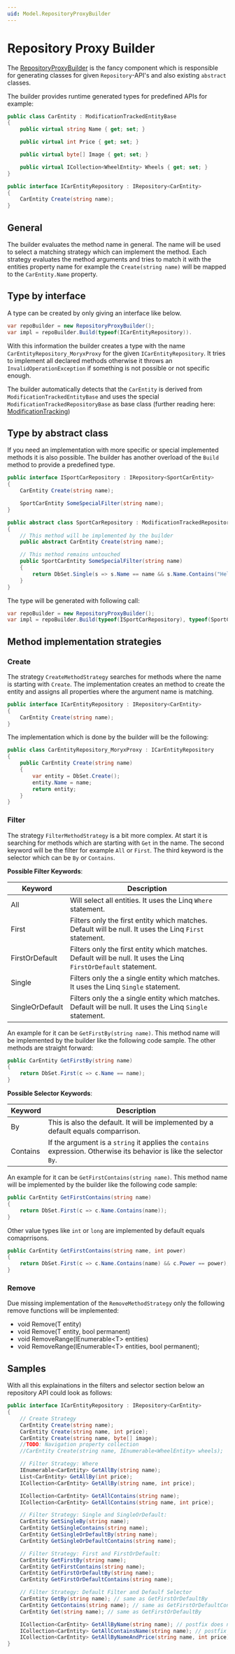 ```yaml
---
uid: Model.RepositoryProxyBuilder
---
```

# Repository Proxy Builder

The [RepositoryProxyBuilder](xref:Moryx.Model.RepositoryProxyBuilder) is the fancy component which is responsible for generating classes for given `Repository`-API's and also existing `abstract` classes.

The builder provides runtime generated types for predefined APIs for example:

````cs
public class CarEntity : ModificationTrackedEntityBase
{
    public virtual string Name { get; set; }

    public virtual int Price { get; set; }

    public virtual byte[] Image { get; set; }

    public virtual ICollection<WheelEntity> Wheels { get; set; }
}
````

````cs
public interface ICarEntityRepository : IRepository<CarEntity>
{
    CarEntity Create(string name);
}
````

## General

The builder evaluates the method name in general. The name will be used to select a matching strategy which can implement the method. Each strategy evaluates the method arguments and tries to match it with the entities property name for example the `Create(string name)` will be mapped to the `CarEntity.Name` property.

## Type by interface

A type can be created by only giving an interface like below.

````cs
var repoBuilder = new RepositoryProxyBuilder();
var impl = repoBuilder.Build(typeof(ICarEntityRepository)).
````

With this information the builder creates a type with the name `CarEntityRepository_MoryxProxy` for the given `ICarEntityRepository`. It tries to implement all declared methods otherwise it throws an `InvalidOperationException` if something is not possible or not specific enough.

The builder automatically detects that the `CarEntity` is derived from `ModificationTrackedEntityBase` and uses the special `ModificationTrackedRepositoryBase` as base class (further reading here: [ModificationTracking](xref:Model.ModificationTracking))

## Type by abstract class

If you need an implementation with more specific or special implemented methods it is also possible. The builder has another overload of the `Build` method to provide a predefined type.

````cs
public interface ISportCarRepository : IRepository<SportCarEntity>
{
    CarEntity Create(string name);

    SportCarEntity SomeSpecialFilter(string name);
}

public abstract class SportCarRepository : ModificationTrackedRepository<SportCarEntity>, ISportCarRepository
{
    // This method will be implemented by the builder
    public abstract CarEntity Create(string name);

    // This method remains untouched
    public SportCarEntity SomeSpecialFilter(string name)
    {
        return DbSet.Single(s => s.Name == name && s.Name.Contains("Hello"));
    }
}
````

The type will be generated with following call:

````cs
var repoBuilder = new RepositoryProxyBuilder();
var impl = repoBuilder.Build(typeof(ISportCarRepository), typeof(SportCarRepository)).
````

## Method implementation strategies

### Create

The strategy `CreateMethodStrategy` searches for methods where the name is starting with `Create`. The implementation creates an method to create the entity and assigns all properties where the argument name is matching.

````cs
public interface ICarEntityRepository : IRepository<CarEntity>
{
    CarEntity Create(string name);
}
````

The implementation which is done by the builder will be the following:

````cs
public class CarEntityRepository_MoryxProxy : ICarEntityRepository
{
    public CarEntity Create(string name)
    {
        var entity = DbSet.Create();
        entity.Name = name;
        return entity;
    }
}

````

### Filter

The strategy `FilterMethodStrategy` is a bit more complex. At start it is searching for methods which are starting with `Get` in the name. The second keyword will be the filter for example `All` or `First`. The third keyword is the selector which can be `By` or `Contains`.

**Possible Filter Keywords**:

| Keyword | Description |
|---------|-------------|
| All | Will select all entities. It uses the Linq `Where` statement. |
| First | Filters only the first entity which matches. Default will be null. It uses the Linq `First` statement. |
| FirstOrDefault | Filters only the first entity which matches. Default will be null. It uses the Linq `FirstOrDefault` statement. |
| Single | Filters only the a single entity which matches. It uses the Linq `Single` statement. |
| SingleOrDefault | Filters only the a single entity which matches. Default will be null. It uses the Linq `Single` statement. |

An example for it can be `GetFirstBy(string name)`. This method name will be implemented by the builder like the following code sample. The other methods are straight forward:

````cs
public CarEntity GetFirstBy(string name)
{
    return DbSet.First(c => c.Name == name);
}
````

**Possible Selector Keywords**:

| Keyword | Description |
|---------|-------------|
| By | This is also the default. It will be implemented by a default equals comparrison. |
| Contains | If the argument is a `string` it applies the `contains` expression. Otherwise its behavior is like the selector `By`. |

An example for it can be `GetFirstContains(string name)`. This method name will be implemented by the builder like the following code sample:

````cs
public CarEntity GetFirstContains(string name)
{
    return DbSet.First(c => c.Name.Contains(name));
}
````

Other value types like `int` or `long` are implemented by default equals comaprrisons.

````cs
public CarEntity GetFirstContains(string name, int power)
{
    return DbSet.First(c => c.Name.Contains(name) && c.Power == power);
}
````

### Remove

Due missing implementation of the `RemoveMethodStrategy` only the following remove functions will be implemented:

* void Remove(T entity)
* void Remove(T entity, bool permanent)
* void RemoveRange(IEnumerable\<T> entities)
* void RemoveRange(IEnumerable\<T> entities, bool permanent);

## Samples

With all this explainations in the filters and selector section below an repository API could look as follows:

````cs
public interface ICarEntityRepository : IRepository<CarEntity>
{
    // Create Strategy
    CarEntity Create(string name);
    CarEntity Create(string name, int price);
    CarEntity Create(string name, byte[] image);
    //TODO: Navigation property collection
    //CarEntity Create(string name, IEnumerable<WheelEntity> wheels);

    // Filter Strategy: Where
    IEnumerable<CarEntity> GetAllBy(string name);
    List<CarEntity> GetAllBy(int price);
    ICollection<CarEntity> GetAllBy(string name, int price);

    ICollection<CarEntity> GetAllContains(string name);
    ICollection<CarEntity> GetAllContains(string name, int price);

    // Filter Strategy: Single and SingleOrDefault:
    CarEntity GetSingleBy(string name);
    CarEntity GetSingleContains(string name);
    CarEntity GetSingleOrDefaultBy(string name);
    CarEntity GetSingleOrDefaultContains(string name);

    // Filter Strategy: First and FirstOrDefault:
    CarEntity GetFirstBy(string name);
    CarEntity GetFirstContains(string name);
    CarEntity GetFirstOrDefaultBy(string name);
    CarEntity GetFirstOrDefaultContains(string name);

    // Filter Strategy: Default Filter and Defaulf Selector
    CarEntity GetBy(string name); // same as GetFirstOrDefaultBy
    CarEntity GetContains(string name); // same as GetFirstOrDefaultContains
    CarEntity Get(string name); // same as GetFirstOrDefaultBy

    ICollection<CarEntity> GetAllByName(string name); // postfix does not change behavior
    ICollection<CarEntity> GetAllContainsName(string name); // postfix does not change behavior
    ICollection<CarEntity> GetAllByNameAndPrice(string name, int price); // postfix does not change behavior
}
````